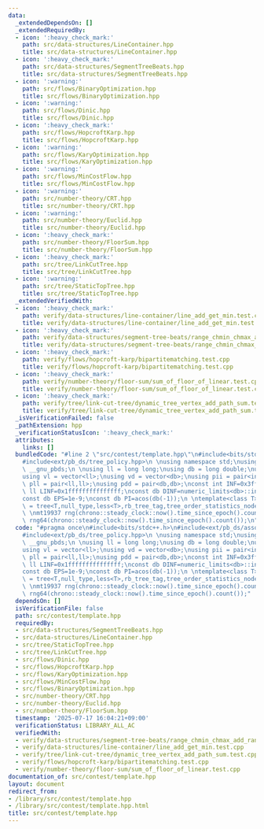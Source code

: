 ```yaml
---
data:
  _extendedDependsOn: []
  _extendedRequiredBy:
  - icon: ':heavy_check_mark:'
    path: src/data-structures/LineContainer.hpp
    title: src/data-structures/LineContainer.hpp
  - icon: ':heavy_check_mark:'
    path: src/data-structures/SegmentTreeBeats.hpp
    title: src/data-structures/SegmentTreeBeats.hpp
  - icon: ':warning:'
    path: src/flows/BinaryOptimization.hpp
    title: src/flows/BinaryOptimization.hpp
  - icon: ':warning:'
    path: src/flows/Dinic.hpp
    title: src/flows/Dinic.hpp
  - icon: ':heavy_check_mark:'
    path: src/flows/HopcroftKarp.hpp
    title: src/flows/HopcroftKarp.hpp
  - icon: ':warning:'
    path: src/flows/KaryOptimization.hpp
    title: src/flows/KaryOptimization.hpp
  - icon: ':warning:'
    path: src/flows/MinCostFlow.hpp
    title: src/flows/MinCostFlow.hpp
  - icon: ':warning:'
    path: src/number-theory/CRT.hpp
    title: src/number-theory/CRT.hpp
  - icon: ':warning:'
    path: src/number-theory/Euclid.hpp
    title: src/number-theory/Euclid.hpp
  - icon: ':heavy_check_mark:'
    path: src/number-theory/FloorSum.hpp
    title: src/number-theory/FloorSum.hpp
  - icon: ':heavy_check_mark:'
    path: src/tree/LinkCutTree.hpp
    title: src/tree/LinkCutTree.hpp
  - icon: ':warning:'
    path: src/tree/StaticTopTree.hpp
    title: src/tree/StaticTopTree.hpp
  _extendedVerifiedWith:
  - icon: ':heavy_check_mark:'
    path: verify/data-structures/line-container/line_add_get_min.test.cpp
    title: verify/data-structures/line-container/line_add_get_min.test.cpp
  - icon: ':heavy_check_mark:'
    path: verify/data-structures/segment-tree-beats/range_chmin_chmax_add_range_sum.test.cpp
    title: verify/data-structures/segment-tree-beats/range_chmin_chmax_add_range_sum.test.cpp
  - icon: ':heavy_check_mark:'
    path: verify/flows/hopcroft-karp/bipartitematching.test.cpp
    title: verify/flows/hopcroft-karp/bipartitematching.test.cpp
  - icon: ':heavy_check_mark:'
    path: verify/number-theory/floor-sum/sum_of_floor_of_linear.test.cpp
    title: verify/number-theory/floor-sum/sum_of_floor_of_linear.test.cpp
  - icon: ':heavy_check_mark:'
    path: verify/tree/link-cut-tree/dynamic_tree_vertex_add_path_sum.test.cpp
    title: verify/tree/link-cut-tree/dynamic_tree_vertex_add_path_sum.test.cpp
  _isVerificationFailed: false
  _pathExtension: hpp
  _verificationStatusIcon: ':heavy_check_mark:'
  attributes:
    links: []
  bundledCode: "#line 2 \"src/contest/template.hpp\"\n#include<bits/stdc++.h>\n#include<ext/pb_ds/assoc_container.hpp>\n\
    #include<ext/pb_ds/tree_policy.hpp>\n \nusing namespace std;\nusing namespace\
    \ __gnu_pbds;\n \nusing ll = long long;\nusing db = long double;\nusing vi = vector<int>;\n\
    using vl = vector<ll>;\nusing vd = vector<db>;\nusing pii = pair<int,int>;\nusing\
    \ pll = pair<ll,ll>;\nusing pdd = pair<db,db>;\nconst int INF=0x3fffffff;\nconst\
    \ ll LINF=0x1fffffffffffffff;\nconst db DINF=numeric_limits<db>::infinity();\n\
    const db EPS=1e-9;\nconst db PI=acos(db(-1));\n \ntemplate<class T>\nusing ordered_set\
    \ = tree<T,null_type,less<T>,rb_tree_tag,tree_order_statistics_node_update>;\n\
    \ \nmt19937 rng(chrono::steady_clock::now().time_since_epoch().count());\nmt19937_64\
    \ rng64(chrono::steady_clock::now().time_since_epoch().count());\n"
  code: "#pragma once\n#include<bits/stdc++.h>\n#include<ext/pb_ds/assoc_container.hpp>\n\
    #include<ext/pb_ds/tree_policy.hpp>\n \nusing namespace std;\nusing namespace\
    \ __gnu_pbds;\n \nusing ll = long long;\nusing db = long double;\nusing vi = vector<int>;\n\
    using vl = vector<ll>;\nusing vd = vector<db>;\nusing pii = pair<int,int>;\nusing\
    \ pll = pair<ll,ll>;\nusing pdd = pair<db,db>;\nconst int INF=0x3fffffff;\nconst\
    \ ll LINF=0x1fffffffffffffff;\nconst db DINF=numeric_limits<db>::infinity();\n\
    const db EPS=1e-9;\nconst db PI=acos(db(-1));\n \ntemplate<class T>\nusing ordered_set\
    \ = tree<T,null_type,less<T>,rb_tree_tag,tree_order_statistics_node_update>;\n\
    \ \nmt19937 rng(chrono::steady_clock::now().time_since_epoch().count());\nmt19937_64\
    \ rng64(chrono::steady_clock::now().time_since_epoch().count());"
  dependsOn: []
  isVerificationFile: false
  path: src/contest/template.hpp
  requiredBy:
  - src/data-structures/SegmentTreeBeats.hpp
  - src/data-structures/LineContainer.hpp
  - src/tree/StaticTopTree.hpp
  - src/tree/LinkCutTree.hpp
  - src/flows/Dinic.hpp
  - src/flows/HopcroftKarp.hpp
  - src/flows/KaryOptimization.hpp
  - src/flows/MinCostFlow.hpp
  - src/flows/BinaryOptimization.hpp
  - src/number-theory/CRT.hpp
  - src/number-theory/Euclid.hpp
  - src/number-theory/FloorSum.hpp
  timestamp: '2025-07-17 16:04:21+09:00'
  verificationStatus: LIBRARY_ALL_AC
  verifiedWith:
  - verify/data-structures/segment-tree-beats/range_chmin_chmax_add_range_sum.test.cpp
  - verify/data-structures/line-container/line_add_get_min.test.cpp
  - verify/tree/link-cut-tree/dynamic_tree_vertex_add_path_sum.test.cpp
  - verify/flows/hopcroft-karp/bipartitematching.test.cpp
  - verify/number-theory/floor-sum/sum_of_floor_of_linear.test.cpp
documentation_of: src/contest/template.hpp
layout: document
redirect_from:
- /library/src/contest/template.hpp
- /library/src/contest/template.hpp.html
title: src/contest/template.hpp
---
```

